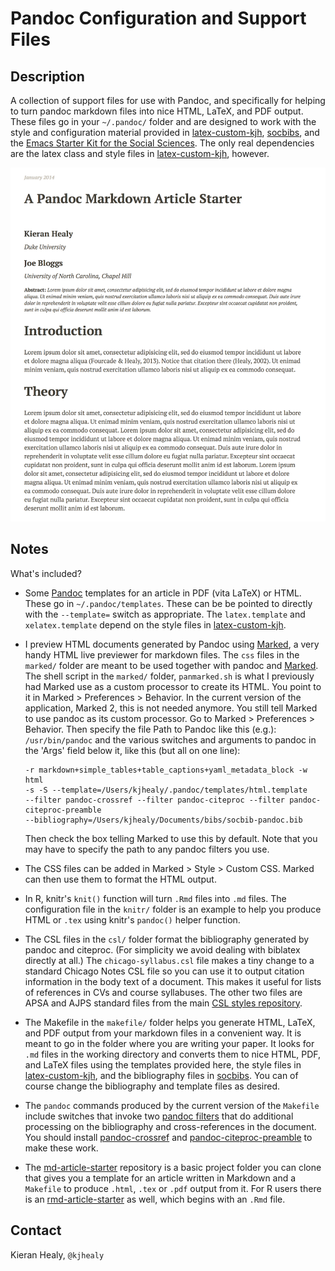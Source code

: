 # Pandoc Configuration and Support Files

## Description

A collection of support files for use with Pandoc, and specifically for helping to turn pandoc markdown files into nice HTML, LaTeX, and PDF output. These files go in your `~/.pandoc/` folder and are designed to work with the style and configuration material provided in [latex-custom-kjh](http://kjhealy.github.com/latex-custom-kjh/), [socbibs](http://kjhealy.github.com/socbibs), and the [Emacs Starter Kit for the Social Sciences](http://kjhealy.github.com/emacs-starter-kit/). The only real dependencies are the latex class and style files in [latex-custom-kjh](http://kjhealy.github.com/latex-custom-kjh/), however.

![Sample PDF template](examples/screenshots/pdf_output.png  "Sample PDF template")

## Notes

What's included?

- Some [Pandoc](http://johnmacfarlane.net/pandoc/) templates for an
  article in PDF (vita LaTeX) or HTML. These go in
  `~/.pandoc/templates`. These can be be pointed to directly with the
  `--template=` switch as appropriate. The `latex.template` and
  `xelatex.template` depend on the style files in
  [latex-custom-kjh](http://kjhealy.github.com/latex-custom-kjh/).
- I preview HTML documents generated by Pandoc using
  [Marked](http://marked2app.com/), a very handy HTML live previewer
  for markdown files. The `css` files in the `marked/` folder are
  meant to be used together with pandoc and
  [Marked](http://markedapp.com/). The shell script in the `marked/`
  folder, `panmarked.sh` is what I previously had Marked use as a
  custom processor to create its HTML. You point to it in Marked >
  Preferences > Behavior. In the current version of the application,
  Marked 2, this is not needed anymore. You still tell Marked to use
  pandoc as its custom processor. Go to Marked > Preferences >
  Behavior. Then specify the file Path to Pandoc like this (e.g.):
  `/usr/bin/pandoc` and the various switches and arguments to pandoc
  in the 'Args' field below it, like this (but all on one line):

    ```
    -r markdown+simple_tables+table_captions+yaml_metadata_block -w html
    -s -S --template=/Users/kjhealy/.pandoc/templates/html.template
    --filter pandoc-crossref --filter pandoc-citeproc --filter pandoc-citeproc-preamble 
    --bibliography=/Users/kjhealy/Documents/bibs/socbib-pandoc.bib
    ```

    Then check the box telling Marked to use this by default. Note
    that you may have to specify the path to any pandoc filters you
    use.
- The CSS files can be added in Marked > Style > Custom CSS. Marked
  can then use them to format the HTML output.
- In R, knitr's `knit()` function will turn `.Rmd` files into `.md`
  files. The configuration file in the `knitr/` folder is an example
  to help you produce HTML or `.tex` using knitr's `pandoc()` helper
  function.
- The CSL files in the `csl/` folder format the bibliography generated
  by pandoc and citeproc. (For simplicity we avoid dealing with
  biblatex directly at all.) The `chicago-syllabus.csl` file makes a
  tiny change to a standard Chicago Notes CSL file so you can use it
  to output citation information in the body text of a document. This
  makes it useful for lists of references in CVs and course
  syllabuses. The other two files are APSA and AJPS standard files
  from the main
  [CSL styles repository](https://github.com/citation-style-language/styles).
- The Makefile in the `makefile/` folder helps you generate HTML,
  LaTeX, and PDF output from your markdown files in a convenient
  way. It is meant to go in the folder where you are writing your
  paper. It looks for `.md` files in the working directory and
  converts them to nice HTML, PDF, and LaTeX files using the templates
  provided here, the style files in
  [latex-custom-kjh](http://kjhealy.github.com/latex-custom-kjh/), and
  the bibliography files in
  [socbibs](http://kjhealy.github.com/socbibs). You can of course
  change the bibliography and template files as desired.
- The `pandoc` commands produced by the current version of the `Makefile` include switches that invoke two [pandoc filters](http://pandoc.org/scripting.html) that do additional processing on the bibliography and cross-references in the document. You should install [pandoc-crossref](https://github.com/lierdakil/pandoc-crossref) and [pandoc-citeproc-preamble](https://github.com/spwhitton/pandoc-citeproc-preamble) to make these work.
- The [md-article-starter](https://github.com/kjhealy/md-starter) repository is a basic project folder you can clone that gives you a template for an article written in Markdown and a `Makefile` to produce `.html`, `.tex` or `.pdf` output from it. For R users there is an [rmd-article-starter](https://github.com/kjhealy/rmd-starter) as well, which begins with an `.Rmd` file.

## Contact
Kieran Healy, `@kjhealy`
